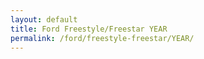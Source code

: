 ```yaml
---
layout: default
title: Ford Freestyle/Freestar YEAR
permalink: /ford/freestyle-freestar/YEAR/
---
```

